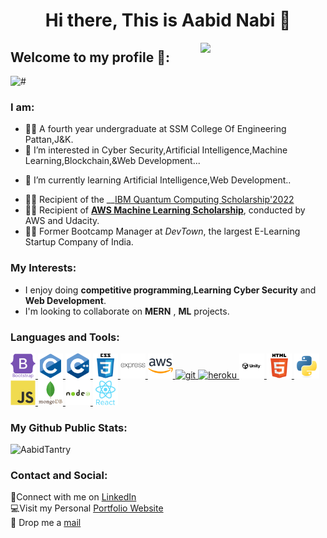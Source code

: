 <h1 align="center">Hi there, This is Aabid Nabi 👋</h1>

<img align='right' src='https://encrypted-tbn0.gstatic.com/images?q=tbn:ANd9GcQoeR4iTcMjSbVtSD_MAkaqR9tEe3rXv554fw&usqp=CAU' width='200"'>

## Welcome to my profile 🤝:
<p align="left"> <img src="https://komarev.com/ghpvc/?username=sneha-nitdgp&label=Profile%20Views This Month &color=0e75b6&style=flat" alt="#" /> </p>

<h3 align="left">I am:</h3>

* ✍🏻 A fourth year undergraduate at SSM College Of Engineering Pattan,J&K.<br/>
* 👀 I’m interested in  Cyber Security,Artificial Intelligence,Machine Learning,Blockchain,&Web Development...
- 🌱 I’m currently learning Artificial Intelligence,Web Development..
* ✍🏻 Recipient of the __[IBM Quantum Computing Scholarship'2022](https://quantum-computing.ibm.com/composer/docs/iqx/guide/the-qubit)<br/>
* ✍🏻 Recipient of __[AWS Machine Learning Scholarship](https://www.udacity.com/scholarships/aws-machine-learning-scholarship-program)__, conducted by AWS and Udacity.<br/>
* ✍🏻 Former  Bootcamp Manager at _DevTown_, the largest E-Learning Startup Company of India.<br/>

<h3 align="left">My Interests: </h3> 

* I enjoy doing __competitive programming__,__Learning Cyber Security__ and __Web Development__. <br/>
* I'm looking to collaborate on __MERN__ , __ML__ projects.<br/>

<h3 align="left">Languages and Tools:</h3>
<p align="left"> <a href="https://getbootstrap.com" target="_blank"> <img src="https://raw.githubusercontent.com/devicons/devicon/master/icons/bootstrap/bootstrap-plain-wordmark.svg" alt="bootstrap" width="40" height="40"/> </a> 
 <a href="https://www.cprogramming.com/" target="_blank"> <img src="https://raw.githubusercontent.com/devicons/devicon/master/icons/c/c-original.svg" alt="c" width="40" height="40"/> </a> 
 <a href="https://www.w3schools.com/cpp/" target="_blank"> <img src="https://raw.githubusercontent.com/devicons/devicon/master/icons/cplusplus/cplusplus-original.svg" alt="cplusplus" width="40" height="40"/> </a> <a href="https://www.w3schools.com/css/" target="_blank"> <img src="https://raw.githubusercontent.com/devicons/devicon/master/icons/css3/css3-original-wordmark.svg" alt="css3" width="40" height="40"/> </a> 
 <a href="https://expressjs.com" target="_blank"> <img src="https://raw.githubusercontent.com/devicons/devicon/master/icons/express/express-original-wordmark.svg" alt="express" width="40" height="40"/> </a> 
<a href="https://aws.amazon.com" target="_blank"> <img src="https://raw.githubusercontent.com/devicons/devicon/master/icons/amazonwebservices/amazonwebservices-original-wordmark.svg" alt="aws" width="40" height="40"/> </a> 
 <a href="https://git-scm.com/" target="_blank"> <img src="https://www.vectorlogo.zone/logos/git-scm/git-scm-icon.svg" alt="git" width="40" height="40"/> </a> <a href="https://heroku.com" target="_blank"> <img src="https://www.vectorlogo.zone/logos/heroku/heroku-icon.svg" alt="heroku" width="40" height="40"/> </a> 
  <a href="https://unity.com/" target="_blank"> <img src="https://raw.githubusercontent.com/devicons/devicon/master/icons/unity/unity-original-wordmark.svg" alt="unity-3d" width="40" height="40"/> </a> <a href="https://www.w3.org/html/" target="_blank"> <img src="https://raw.githubusercontent.com/devicons/devicon/master/icons/html5/html5-original-wordmark.svg" alt="html5" width="40" height="40"/> </a> <a href="https://www.python.org" target="_blank"> <img src="https://raw.githubusercontent.com/devicons/devicon/master/icons/python/python-original.svg" alt="python" width="40" height="40"/> </a> <a href="https://developer.mozilla.org/en-US/docs/Web/JavaScript" target="_blank"> <img src="https://raw.githubusercontent.com/devicons/devicon/master/icons/javascript/javascript-original.svg" alt="javascript" width="40" height="40"/> </a> <a href="https://www.mongodb.com/" target="_blank"> <img src="https://raw.githubusercontent.com/devicons/devicon/master/icons/mongodb/mongodb-original-wordmark.svg" alt="mongodb" width="40" height="40"/> </a>
 <a href="https://nodejs.org" target="_blank"> <img src="https://raw.githubusercontent.com/devicons/devicon/master/icons/nodejs/nodejs-original-wordmark.svg" alt="nodejs" width="40" height="40"/> </a> <a href="https://reactjs.org/" target="_blank"> <img src="https://raw.githubusercontent.com/devicons/devicon/master/icons/react/react-original-wordmark.svg" alt="react" width="40" height="40"/> </a> 

</p>


 
 <h3 align="left">My Github Public Stats:</h3>
 

<p>&nbsp;<img align="left" src="https://github-readme-stats.vercel.app/api?username=Aabidtantry22&show_icons=true&locale=en" alt="AabidTantry" /></p>


 <h3 align="left">Contact and Social:</h3>

 :blue_heart:Connect with me on [LinkedIn](https://in.linkedin.com/in/aabid-nabi-031267184?trk=people-guest_people_search-card)<br/>
 💻Visit my Personal [Portfolio Website](https://portfolioaabidnabi.netlify.app)</br>
 :orange_heart: Drop me a [mail](mailto:tantryinfo98@gmail.com)












